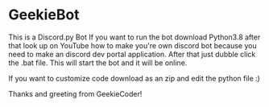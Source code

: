 # GeekieBot
This is a Discord.py Bot
If you want to run the bot download Python3.8 after that look up on YouTube how to make you're own discord bot because you need to make an discord dev portal application. After that just dubble click the .bat file. This will start the bot and it will be online. 


If you want to customize code download as an zip and edit the python file  :)


Thanks and greeting from GeekieCoder!
